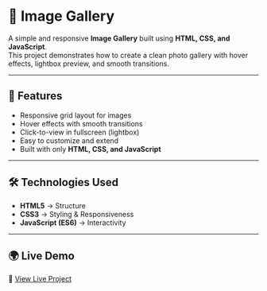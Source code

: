 # 📸 Image Gallery

A simple and responsive **Image Gallery** built using **HTML, CSS, and JavaScript**.  
This project demonstrates how to create a clean photo gallery with hover effects, lightbox preview, and smooth transitions.

---

## 🚀 Features
- Responsive grid layout for images  
- Hover effects with smooth transitions  
- Click-to-view in fullscreen (lightbox)  
- Easy to customize and extend  
- Built with only **HTML, CSS, and JavaScript**

---

## 🛠️ Technologies Used
- **HTML5** → Structure  
- **CSS3** → Styling & Responsiveness  
- **JavaScript (ES6)** → Interactivity  

---

## 🌍 Live Demo
🔗 [View Live Project](https://Awaistabaruk.github.io/CodeAlpha_image-gallery/)  



